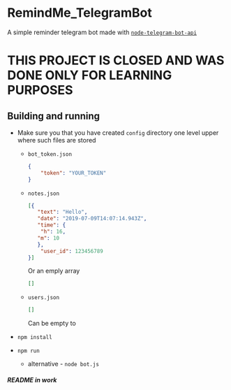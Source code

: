 # RemindMe_TelegramBot
A simple reminder telegram bot made with [`node-telegram-bot-api`](https://github.com/yagop/node-telegram-bot-api)


# THIS PROJECT IS CLOSED AND WAS DONE ONLY FOR LEARNING PURPOSES

## Building and running

- Make sure you that you have created `config` directory one level upper where such files are stored
  - `bot_token.json`
    ```json  
    {
        "token": "YOUR_TOKEN"
    }
    ```
  - `notes.json`
     ```json
    [{
        "text": "Hello",
        "date": "2019-07-09T14:07:14.943Z",
        "time": {
         "h": 16,
        "m": 10
        },
         "user_id": 123456789
    }]
    ```
    Or an emply array
    ```json
    []
    ```
  - `users.json`
    ```json
    []
    ```
    Can be empty to

         
        
- `npm install`
- `npm run` 
  - alternative - `node bot.js`

##### README in work
